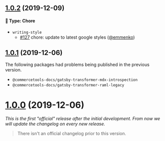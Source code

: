 ## [1.0.2](https://github.com/commercetools/commercetools-docs-kit/compare/v1.0.1...v1.0.2) (2019-12-09)

#### 🔮 Type: Chore

- `writing-style`
  - [#127](https://github.com/commercetools/commercetools-docs-kit/pull/127) chore: update to latest google styles ([@emmenko](https://github.com/emmenko))

## [1.0.1](https://github.com/commercetools/commercetools-docs-kit/compare/v1.0.0...v1.0.1) (2019-12-06)

The following packages had problems being published in the previous version.

- `@commercetools-docs/gatsby-transformer-mdx-introspection`
- `@commercetools-docs/gatsby-transformer-raml-legacy`

# [1.0.0](https://github.com/commercetools/commercetools-docs-kit/tree/v1.0.0) (2019-12-06)

_This is the first "official" release after the initial development. From now we will update the changelog on every new release._

> There isn't an official changelog prior to this version.
